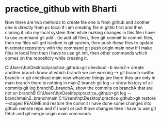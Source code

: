 # practice_github with Bharti
Now there are two methods to create file one is from github and another one is directly from pc local
if i am creating file in githb first and then cloning it into my local system then while making changes in this file i have to use command git add . (to add all files), then git commit to commit files, then my files will get tracked in git system, then push these files to update in remote repository with the command git push origin main
now if i make files in local first then i have to use git init, then other commands which comes on the repository while creating it.

C:\Users\hp\Desktop\practice_github>git checkout -b main2-> create another branch
know at which branch we are working--> git branch
swithc branch--> git checkout main
now whatever things are there they are only in main branch there is nothing in main2 branch
git log--> show history of all commits
git log branchB..branchA, show the commits on branchA that are not on branchB
C:\Users\hp\Desktop\practice_github>git log -- branchmain2..branchmain
C:\Users\hp\Desktop\practice_github>git restore --staged README.md restore the commit 
i have done some changes into github remote repo and if i want ot pull those changes then i have to use
git fetch and git merge origin main commands


